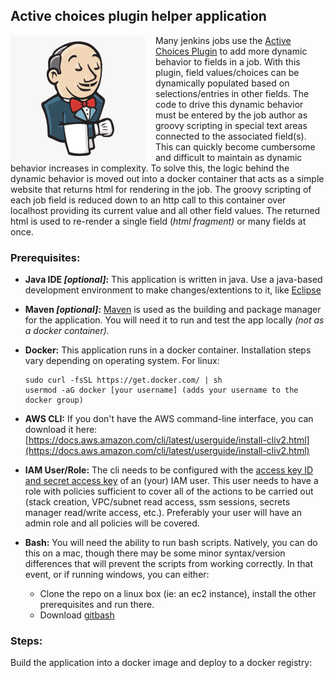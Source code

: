 ## Active choices plugin helper application

<img align="left" src="../jenkins1.png" alt="jenkins1" style="margin-right:15px;" />Many jenkins jobs use the [Active Choices Plugin](https://plugins.jenkins.io/uno-choice/) to add more dynamic behavior to fields in a job. With this plugin, field values/choices can be dynamically populated based on selections/entries in other fields. The code to drive this dynamic behavior must be entered by the job author as groovy scripting in special text areas connected to the associated field(s). This can quickly become cumbersome and difficult to maintain as dynamic behavior increases in complexity. To solve this, the logic behind the dynamic behavior is moved out into a docker container that acts as a simple website that returns html for rendering in the job. The groovy scripting of each job field is reduced down to an http call to this container over localhost providing its current value and all other field values. The returned html is used to re-render a single field (*html fragment)* or many fields at once.

### Prerequisites:

- **Java IDE *[optional]*:**
  This application is written in java. Use a java-based development environment to make changes/extentions to it, like [Eclipse](https://www.eclipse.org/downloads/)
  
- **Maven *[optional]*:**
  [Maven](https://maven.apache.org/download.cgi) is used as the building and package manager for the application. You will need it to run and test the app locally *(not as a docker container).*
  
- **Docker:**
  This application runs in a docker container. Installation steps vary depending on operating system. For linux:

  ```
  sudo curl -fsSL https://get.docker.com/ | sh
  usermod -aG docker [your username] (adds your username to the docker group)
  ```

- **AWS CLI:** 
  If you don't have the AWS command-line interface, you can download it here:
  [https://docs.aws.amazon.com/cli/latest/userguide/install-cliv2.html](https://docs.aws.amazon.com/cli/latest/userguide/install-cliv2.html)
  
- **IAM User/Role:**
  The cli needs to be configured with the [access key ID and secret access key](https://docs.aws.amazon.com/general/latest/gr/aws-sec-cred-types.html#access-keys-and-secret-access-keys) of an (your) IAM user. This user needs to have a role with policies sufficient to cover all of the actions to be carried out (stack creation, VPC/subnet read access, ssm sessions, secrets manager read/write access, etc.). Preferably your user will have an admin role and all policies will be covered.
  
- **Bash:**
  You will need the ability to run bash scripts. Natively, you can do this on a mac, though there may be some minor syntax/version differences that will prevent the scripts from working correctly. In that event, or if running windows, you can either:
  - Clone the repo on a linux box (ie: an ec2 instance), install the other prerequisites and run there.
  - Download [gitbash](https://git-scm.com/downloads)

### Steps:

Build the application into a docker image and deploy to a docker registry: